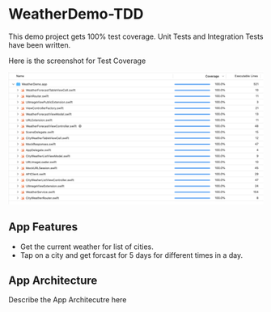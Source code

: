 # WeatherDemo-TDD
This demo project gets 100% test coverage. Unit Tests and Integration Tests have been written. 

Here is the screenshot for Test Coverage

![Alt text](/Screenshots/TestCoverage.png?raw=true "Test Coverage")

## App Features
- Get the current weather for list of cities.
- Tap on a city and get forcast for 5 days for different times in a day.

## App Architecture
Describe the App Architecutre here
